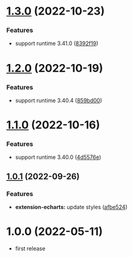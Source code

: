 # [1.3.0](https://github.com/purocean/yank-note-extension/compare/extension-echarts-1.2.0...extension-echarts-1.3.0) (2022-10-23)


### Features

* support runtime 3.41.0 ([8392f19](https://github.com/purocean/yank-note-extension/commit/8392f19642a0f3842b279a2d660153e5dc0e1cda))



# [1.2.0](https://github.com/purocean/yank-note-extension/compare/extension-echarts-1.1.0...extension-echarts-1.2.0) (2022-10-19)


### Features

* support runtime 3.40.4 ([859bd00](https://github.com/purocean/yank-note-extension/commit/859bd00095a6a94d77a8c959b588883a2f87982a))



# [1.1.0](https://github.com/purocean/yank-note-extension/compare/extension-echarts-1.0.1...extension-echarts-1.1.0) (2022-10-16)


### Features

* support runtime 3.40.0 ([4d5576e](https://github.com/purocean/yank-note-extension/commit/4d5576e4099609e08b35ac35502d88165be4b71c))



## [1.0.1](https://github.com/purocean/yank-note-extension/compare/extension-echarts-1.0.0...extension-echarts-1.0.1) (2022-09-26)


### Features

* **extension-echarts:** update styles ([afbe524](https://github.com/purocean/yank-note-extension/commit/afbe52422bbfaaed06af08375e61cb95eb32c43e))



# 1.0.0 (2022-05-11)

* first release
